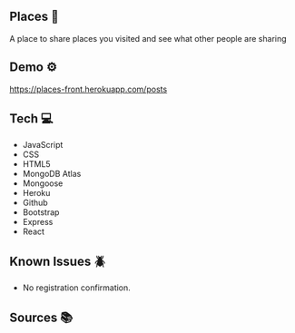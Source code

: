 ## Places :office:

A place to share places you visited and see what other people are sharing

## Demo :gear:

https://places-front.herokuapp.com/posts


## Tech :computer:

- JavaScript
- CSS
- HTML5
- MongoDB Atlas
- Mongoose
- Heroku
- Github
- Bootstrap
- Express
- React

## Known Issues :beetle:

- No registration confirmation.

## Sources :books:

